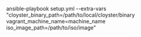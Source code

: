 ansible-playbook setup.yml --extra-vars "cloyster_binary_path=/path/to/local/cloyster/binary vagrant_machine_name=machine_name iso_image_path=/path/to/iso/image"